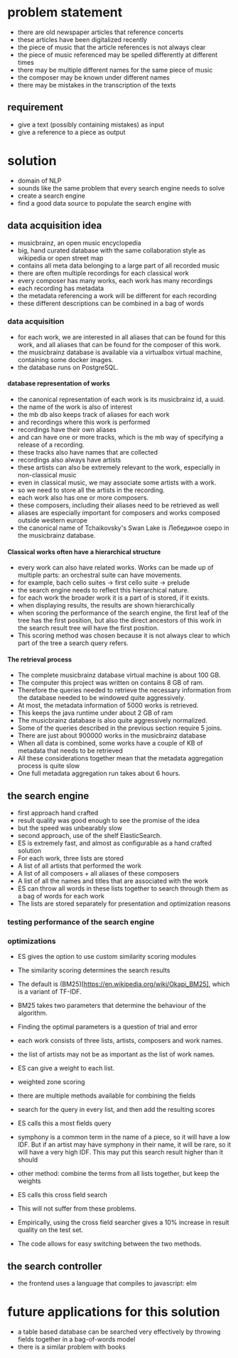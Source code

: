 # problem statement
- there are old newspaper articles that reference concerts
- these articles have been digitalized recently
- the piece of music that the article references is not always clear
- the piece of music referenced may be spelled differently at different times
- there may be multiple different names for the same piece of music
- the composer may be known under different names
- there may be mistakes in the transcription of the texts

## requirement
- give a text (possibly containing mistakes) as input
- give a reference to a piece as output

# solution
- domain of NLP
- sounds like the same problem that every search engine needs to solve
- create a search engine
- find a good data source to populate the search engine with

## data acquisition idea
- musicbrainz, an open music encyclopedia
- big, hand curated database with the same collaboration style as wikipedia or open street map
- contains all meta data belonging to a large part of all recorded music
- there are often multiple recordings for each classical work
- every composer has many works, each work has many recordings
- each recording has metadata
- the metadata referencing a work will be different for each recording
- these different descriptions can be combined in a bag of words

### data acquisition
- for each work, we are interested in all aliases that can be found for this work,
and all aliases that can be found for the composer of this  work.
- the musicbrainz database is available via a virtualbox virtual machine, containing 
some docker images. 
- the database runs on PostgreSQL. 

#### database representation of works
- the canonical representation of each work is its musicbrainz id, a uuid.
- the name of the work is also of interest
- the mb db also keeps track of aliases for each work
- and recordings where this work is performed
- recordings have their own aliases
- and can have one or more tracks, which is the mb way of specifying a release of a recording.
- these tracks also have names that are collected
- recordings also always have artists
- these artists can also be extremely relevant to the work, especially in non-classical music
- even in classical music, we may associate some artists with a work.
- so we need to store all the artists in the recording.
- each work also has one or more composers. 
- these composers, including their aliases need to be retrieved as well
- aliases are especially important for composers and works composed outside western europe
- the canonical name of Tchaikovsky's Swan Lake is Лебединое озеро in the musicbrainz database.

#### Classical works often have a hierarchical structure
- every work can also have related works. Works can be made up of multiple parts: 
an orchestral suite can have movements.
- for example, bach cello suites -> first cello suite -> prelude
- the search engine needs to reflect this hierarchical nature.
- for each work the broader work it is a part of is stored, if it exists.
- when displaying results, the results are shown hierarchically
- when scoring the performance of the search engine, the first leaf of the tree has the first
position, but also the direct ancestors of this work in the search result tree will have the first position.
- This scoring method was chosen because it is not always clear to which part of the tree a search query
refers.

#### The retrieval process
- The complete musicbrainz database virtual machine is about 100 GB.
- The computer this project was written on contains 8 GB of ram.
- Therefore the queries needed to retrieve the necessary information from the database needed to be windowed
quite aggressively.
- At most, the metadata information of 5000 works is retrieved.
- This keeps the java runtime under about 2 GB of ram
- The musicbrainz database is also quite aggressively normalized.
- Some of the queries described in the previous section require 5 joins.
- There are just about 900000 works in the musicbrainz database
- When all data is combined, some works have a couple of KB of metadata that needs to be retrieved
- All these considerations together mean that the metadata aggregation process is quite slow
- One full metadata aggregation run takes about 6 hours. 

## the search engine
- first approach hand crafted
- result quality was good enough to see the promise of the idea
- but the speed was unbearably slow
- second approach, use of the shelf ElasticSearch.
- ES is extremely fast, and almost as configurable as a hand crafted solution
- For each work, three lists are stored
- A list of all artists that performed the work
- A list of all composers + all aliases of these composers
- A list of all the names and titles that are associated with the work
- ES can throw all words in these lists together to search through them as a bag of words for each work
- The lists are stored separately for presentation and optimization reasons

### testing performance of the search engine


### optimizations
- ES gives the option to use custom similarity scoring modules
- The similarity scoring determines the search results
- The default is (BM25)[https://en.wikipedia.org/wiki/Okapi_BM25], which is a variant of TF-IDF.
- BM25 takes two parameters that determine the behaviour of the algorithm.
- Finding the optimal parameters is a question of trial and error

- each work consists of three lists, artists, composers and work names.
- the list of artists may not be as important as the list of work names.
- ES can give a weight to each list.
- weighted zone scoring

- there are multiple methods available for combining the fields
- search for the query in every list, and then add the resulting scores
- ES calls this a most fields query
- symphony is a common term in the name of a piece, so it will have a low IDF.
But if an artist may have symphony in their name, it will be rare, so it will have a very high
IDF. This may put this search result higher than it should
- other method: combine the terms from all lists together, but keep the weights
- ES calls this cross field search 
- This will not suffer from these problems.
- Empirically, using the cross field searcher gives a 10% increase in result quality on the test set.
- The code allows for easy switching between the two methods. 


## the search controller
- the frontend uses a language that compiles to javascript: elm

# future applications for this solution
- a table based database can be searched very effectively by throwing fields
together in a bag-of-words model
- there is a similar problem with books